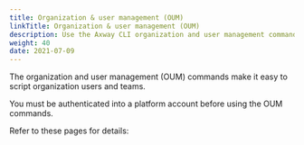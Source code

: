 ```yaml
---
title: Organization & user management (OUM)
linkTitle: Organization & user management (OUM)
description: Use the Axway CLI organization and user management commands to manage Amplify platform organizations, teams, and user settings. 
weight: 40
date: 2021-07-09
---
```


The organization and user management (OUM) commands make it easy to script organization users and teams.

You must be authenticated into a platform account before using the OUM commands.

Refer to these pages for details:

